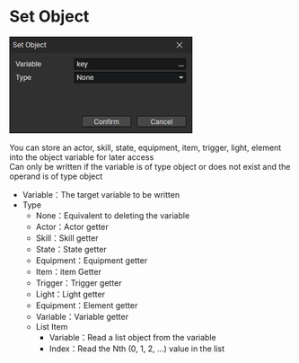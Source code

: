 # Set Object

![](img/setObject-1.png)

You can store an actor, skill, state, equipment, item, trigger, light, element into the object variable for later access  
Can only be written if the variable is of type object or does not exist and the operand is of type object

- Variable：The target variable to be written
- Type
  - None：Equivalent to deleting the variable
  - Actor：Actor getter
  - Skill：Skill getter
  - State：State getter
  - Equipment：Equipment getter
  - Item：item Getter
  - Trigger：Trigger getter
  - Light：Light getter
  - Equipment：Element getter
  - Variable：Variable getter
  - List Item
    - Variable：Read a list object from the variable
    - Index：Read the Nth (0, 1, 2, ...) value in the list
